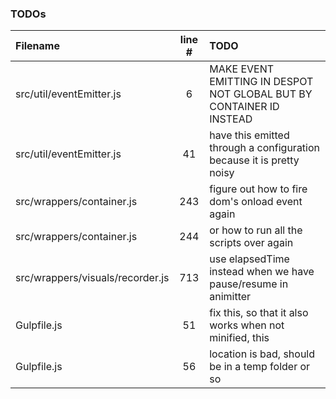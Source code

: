 ### TODOs
| Filename | line # | TODO
|:------|:------:|:------
| src/util/eventEmitter.js | 6 | MAKE EVENT EMITTING IN DESPOT NOT GLOBAL BUT BY CONTAINER ID INSTEAD
| src/util/eventEmitter.js | 41 | have this emitted through a configuration because it is pretty noisy
| src/wrappers/container.js | 243 | figure out how to fire dom's onload event again
| src/wrappers/container.js | 244 | or how to run all the scripts over again
| src/wrappers/visuals/recorder.js | 713 | use elapsedTime instead when we have pause/resume in animitter
| Gulpfile.js | 51 | fix this, so that it also works when not minified, this
| Gulpfile.js | 56 | location is bad, should be in a temp folder or so
